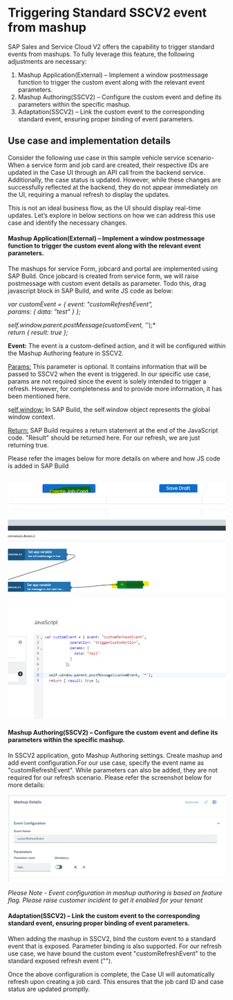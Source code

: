 # Triggering Standard SSCV2 event from mashup
SAP Sales and Service Cloud V2 offers the capability to trigger standard events from mashups. To fully leverage this feature, the following adjustments are necessary:
   1) Mashup Application(External) – Implement a window postmessage function to trigger the custom event along with the relevant event parameters.
   2) Mashup Authoring(SSCV2) – Configure the custom event and define its parameters within the specific mashup.
   3) Adaptation(SSCV2) – Link the custom event to the corresponding standard event, ensuring proper binding of event parameters.

   ## Use case and implementation details
  Consider the following use case in this sample vehicle service scenario- When a service form and job card are created, their respective IDs are updated in the Case UI through an API call from the backend service. Additionally, the case status is updated. However, while these changes are successfully reflected at the backend, they do not appear immediately on the UI, requiring a manual refresh to display the updates.

   This is not an ideal business flow, as the UI should display real-time updates. Let’s explore in below sections on how we can address this use case and identify the necessary changes. 

 #### Mashup Application(External) – Implement a window postmessage function to trigger the custom event along with the relevant event parameters.
   The mashups for service Form, jobcard and portal are implemented using SAP Build. Once jobcard is created from service form, we will raise postmessage with custom event details as parameter. Todo this, drag javascript block in SAP Build, and write JS code as below:
   
*var customEvent = {	event: "customRefreshEvent",*<br>
						*params: {*
							*data: "test"*
						*}*
					*};*
 
*self.window.parent.postMessage(customEvent, '*');*<br>
 *return { result: true };*    

<b>Event:</b>
The event is a custom-defined action, and it will be configured within the Mashup Authoring feature in SSCV2.

<u>Params:</u>
This parameter is optional. It contains information that will be passed to SSCV2 when the event is triggered. In our specific use case, params are not required since the event is solely intended to trigger a refresh. However, for completeness and to provide more information, it has been mentioned here.

s<u>elf.window:</u>
In SAP Build, the self.window object represents the global window context.

<u>Return:</u>
SAP Build requires a return statement at the end of the JavaScript code. "Result" should be returned here. For our refresh, we are just returning true.

Please refer the images below for more details on where and how JS code is added in SAP Build<br><br>


![Case ExtensionField ](../Images/BuildAppsOne.png "Case fields")

![Case ExtensionField ](../Images/BuildAppsJS.png "Case fields")

#### Mashup Authoring(SSCV2) – Configure the custom event and define its parameters within the specific mashup.
In SSCV2 application, goto Mashup Authoring settings. Create mashup and add event configuration.For our use case, specify the event name as "customRefreshEvent". While parameters can also be added, they are not required for our refresh scenario.
Please refer the screenshot below for more details:

![Case ExtensionField ](../Images/MA.png "Case fields")

*Please Note - Event configuration in mashup authoring is based on feature flag. Please raise customer incident to get it enabled for your tenant*

#### Adaptation(SSCV2) – Link the custom event to the corresponding standard event, ensuring proper binding of event parameters.
When adding the mashup in SSCV2, bind the custom event to a standard event that is exposed. Parameter binding is also supported.
For our refresh use case, we have bound the custom event "customRefreshEvent" to the standard exposed refresh event ("").


Once the above configuration is complete, the Case UI will automatically refresh upon creating a job card. This ensures that the job card ID and case status are updated promptly.


